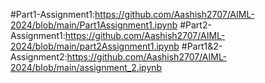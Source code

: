 #Part1-Assignment1:https://github.com/Aashish2707/AIML-2024/blob/main/Part1Assignment1.ipynb
#Part2-Assignment1:https://github.com/Aashish2707/AIML-2024/blob/main/part2Assignment1.ipynb
#Part1&2-Assignment2:https://github.com/Aashish2707/AIML-2024/blob/main/assignment_2.ipynb
